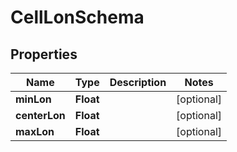 
# CellLonSchema

## Properties
Name | Type | Description | Notes
------------ | ------------- | ------------- | -------------
**minLon** | **Float** |  |  [optional]
**centerLon** | **Float** |  |  [optional]
**maxLon** | **Float** |  |  [optional]



